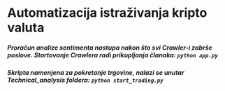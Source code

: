 # Automatizacija istraživanja kripto valuta

##### Proračun analize sentimenta nastupa nakon što svi Crawler-i zabrše poslove. Startovanje Crawlera radi prikupljanja članaka: `python app.py`
  

##### Skripta namenjena za pokretanje trgovine, nalazi se unutar Technical_analysis foldera: `python start_trading.py`

